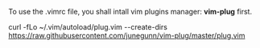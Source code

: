 To use the .vimrc file, you shall intall vim plugins manager: **vim-plug** first.

curl -fLo ~/.vim/autoload/plug.vim --create-dirs  https://raw.githubusercontent.com/junegunn/vim-plug/master/plug.vim
